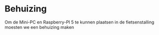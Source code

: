 # Behuizing

Om de Mini-PC en Raspberry-PI 5 te kunnen plaatsen in de fietsenstalling moesten we een behuizing maken 

